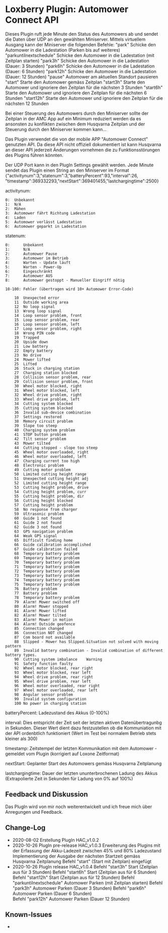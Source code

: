 # Loxberry Plugin: Automower Connect API
Dieses Plugin ruft jede Minute den Status des Automowers ab und sendet die Daten über UDP an den gewählten Miniserver. Mittels virtuellem Ausgang kann der Miniserver die folgenden Befehle:
 "park" 			Schicke den Automower in die Ladestation (Parken bis auf weiteres)
 "parkuntilnextschedule"	Schicke den Automower in die Ladestation (mit Zeitplan starten)
 "park3h"			Schicke den Automower in die Ladestation (Dauer: 3 Stunden)
 "park6h"			Schicke den Automower in die Ladestation (Dauer: 6 Stunden)
 "park12h"			Schicke den Automower in die Ladestation (Dauer: 12 Stunden)
 "pause"			Automower am aktuellen Standort pausieren
 "start"			Starte den Automower gemäss Zeitplan
 "start3h" 			Starte den Automower und ignoriere den Zeitplan für die nächsten 3 Stunden
 "start6h" 			Starte den Automower und ignoriere den Zeitplan für die nächsten 6 Stunden
 "start12h" 			Starte den Automower und ignoriere den Zeitplan für die nächsten 12 Stunden

Bei einer Steuerung des Automowers durch den Miniserver sollte der Zeitplan in der AMC App auf ein Minimum reduziert werden da es ansonsten zu konflikten zwischen dem Husqvarna Zeitplan und der Steuerung durch den Miniserver kommen kann...

Das Plugin verwendet die von der mobile APP "Automower Connect" genutzten API. Da diese API nicht offiziell dokumentiert ist kann Husqvarna an dieser API jederzeit Änderungen vornehmen die zu Funktionsstörungen des Plugins führen könnten.

Der UDP Port kann in den PlugIn Settings gewählt werden.
Jede Minute sendet das Plugin einen String an den Miniserver im Format {"activitynum":3,"statenum":3,"batteryPercent":93,"interval":26, "timestamp":369332293,"nextStart":369401455,"lastchargingtime":2500}

activitynum:

    0:  Unbekannt
    1:  N/A
    2:  Mähen
    3:  Automower fährt Richtung Ladestation
    4:  Laden
    5:  Automower verlässt Ladestation
    6:  Automower geparkt in Ladestation

statenum:

    0:      Unbekannt
    1:      N/A
    2:      Automower Pause
    3:      Automower im Betrieb
    4:      Warten - Update läuft
    5:      Warten - Power-Up
    6:      Eingeschränkt
    7:      Automower AUS
    8:      Automower gestoppt - Manueller Eingriff nötig
    
    10-100: Fehler (übertragen wird 10+ Automower Error-Code)

        10  Unexpected error
        11  Outside working area
        12  No loop signal
        13  Wrong loop signal
        14  Loop sensor problem, front
        15  Loop sensor problem, rear
        16  Loop sensor problem, left
        17  Loop sensor problem, right
        18  Wrong PIN code
        19  Trapped
        20  Upside down
        21  Low battery
        22  Empty battery
        23  No drive
        24  Mower lifted
        25  Lifted
        26  Stuck in charging station
        27  Charging station blocked
        28  Collision sensor problem, rear
        29  Collision sensor problem, front
        30  Wheel motor blocked, right
        31  Wheel motor blocked, left
        32  Wheel drive problem, right
        33  Wheel drive problem, left
        34  Cutting system blocked
        35  Cutting system blocked
        36  Invalid sub-device combination
        37  Settings restored
        38  Memory circuit problem
        39  Slope too steep
        40  Charging system problem
        41  STOP button problem
        42  Tilt sensor problem
        43  Mower tilted
        44  Cutting stopped - slope too steep
        45  Wheel motor overloaded, right
        46  Wheel motor overloaded, left
        47  Charging current too high
        48  Electronic problem
        49  Cutting motor problem
        50  Limited cutting height range
        51  Unexpected cutting height adj
        52  Limited cutting height range
        53  Cutting height problem, drive
        54  Cutting height problem, curr
        55  Cutting height problem, dir
        56  Cutting height blocked
        57  Cutting height problem
        58  No response from charger
        59  Ultrasonic problem
        60  Guide 1 not found
        61  Guide 2 not found
        62  Guide 3 not found
        63  GPS navigation problem
        64  Weak GPS signal
        65  Difficult finding home
        66  Guide calibration accomplished
        67  Guide calibration failed
        68  Temporary battery problem
        69  Temporary battery problem
        70  Temporary battery problem
        71  Temporary battery problem
        72  Temporary battery problem
        73  Temporary battery problem
        74  Temporary battery problem
        75  Temporary battery problem
        76  Battery problem
        77  Battery problem
        78  Temporary battery problem
        79  Alarm! Mower switched off
        80  Alarm! Mower stopped
        81  Alarm! Mower lifted
        82  Alarm! Mower tilted
        83  Alarm! Mower in motion
        84  Alarm! Outside geofence
        85  Connection changed
        86  Connection NOT changed
        87  Com board not available
        88  Slipped - Mower has Slipped.Situation not solved with moving pattern
        89  Invalid battery combination - Invalid combination of different battery types.
        90  Cutting system imbalance    Warning
        91  Safety function faulty
        92  Wheel motor blocked, rear right
        93  Wheel motor blocked, rear left
        94  Wheel drive problem, rear right
        95  Wheel drive problem, rear left
        96  Wheel motor overloaded, rear right
        97  Wheel motor overloaded, rear left
        98  Angular sensor problem
        99  Invalid system configuration
        100 No power in charging station

batteryPercent:
    Ladezustand des Akkus (0-100%)
    
interval:
    Dies entspricht der Zeit seit der letzten aktiven Datenübertragunbg in Sekunden. Dieser Wert dient dazu festzustellen ob die Kommuniation mit der API ordenbtlich funktioniert (Wert im Test bei normalem Betrieb stets kleiner als 300)

timestamp:
	Zeitstempel der letzten Kommunikation mit dem Automower - gemeldet vom Plugin (korrigiert auf Loxone Zeitformat)

nextStart:
	Geplanter Start des Automowers gemäss Husqvarna Zeitplanung
	
lastchargingtime:
	Dauer der letzten ununterbrochenen Ladung des Akkus (Extrapolierte Zeit in Sekunden für Ladung von 0% auf 100%)

## Feedback und Diskussion
Das PlugIn wird von mir noch weiterentwickelt und ich freue mich über Anregungen und Feedback.

## Change-Log
- 2020-08-02  Erstellung PlugIn HAC_v1.0.2
- 2020-10-26  PlugIn pre-release HAC_v1.0.3
			  Erweiterung des Plugins mit der Erfassung der Akku-Ladezeit zwischen 45% und 80% Ladezustand
			  Implementierung der Ausgabe der nächsten Startzeit gemäss Husqvarna Zeitplanung
			  Befehl "start" (Start mit Zeitplan) eingefügt
- 2020-10-26  PlugIn release HAC_v1.0.4
			  Befehl "start3h"  Start (Zeitplan aus für 3 Stunden)
			  Befehl "start6h"  Start (Zeitplan aus für 6 Stunden)
			  Befehl "start12h" Start (Zeitplan aus für 12 Stunden)
			  Befehl "parkuntilnextschedule" Automower Parken (mit Zeitplan starten)
			  Befehl "park3h"  Automower Parken (Dauer 3 Stunden)
			  Befehl "park6h"  Automower Parken (Dauer 6 Stunden)	 
			  Befehl "park12h" Automower Parken (Dauer 12 Stunden)
## Known-Issues
- 

